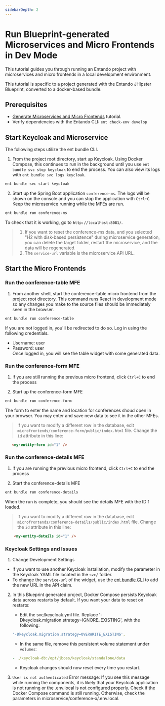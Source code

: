 ```yaml
---
sidebarDepth: 2
---
```

# Run Blueprint-generated Microservices and Micro Frontends in Dev Mode
This tutorial guides you through running an Entando project with microservices and micro frontends in a local development environment. 

This tutorial is specific to a project generated with the Entando JHipster Blueprint, converted to a docker-based bundle. 

## Prerequisites

* [Generate Microservices and Micro Frontends](./generate-microservices-and-micro-frontends.md) tutorial. 
* Verify dependencies with the Entando CLI: `ent check-env develop`



## Start Keycloak and Microservice
The following steps utilize the ent bundle CLI.

1. From the project root directory, start up Keycloak. Using Docker Compose, this continues to run in the background until you use `ent bundle svc stop keycloak` to end the process. You can also view its logs with `ent bundle svc logs keycloak`. 
``` sh
ent bundle svc start keycloak
```
2. Start up the Spring Boot application `conference-ms`. The logs will be shown on the console and you can stop the application with `Ctrl+C`. Keep the microservice running while the MFEs are run.
``` sh
ent bundle run conference-ms
```
To check that it is working, go to `http://localhost:8081/`.

>1. If you want to reset the conference-ms data, and you selected "H2 with disk-based persistence" during microservice generation, you can delete the target folder, restart the microservice, and the data will be regenerated.
>2. The `service-url` variable is the microservice API URL.

## Start the Micro Frontends
### Run the conference-table MFE
1. From another shell, start the conference-table micro frontend from the project root directory. This command runs React in development mode so any changes you make to the source files should be immediately seen in the browser. 
``` sh
ent bundle run conference-table
```
If you are not logged in, you'll be redirected to do so. Log in using the following credentials. 
* Username: user 
* Password: user\
Once logged in, you will see the table widget with some generated data.


### Run the conference-form MFE

1.  If you are still running the previous micro frontend, click `Ctrl+C` to end the process

2. Start up the conference-form MFE 
``` sh
ent bundle run conference-form
```
The form to enter the name and location for conferences shoud open in your browser. You may enter and save new data to see it in the other MFEs.

>If you want to modify a different row in the database, edit `microfrontends/conference-form/public/index.html` file. Change the `id` attribute in this line:
``` html
   <my-entity-form id="1" />
```

### Run the conference-details MFE

1. If you are running the previous micro frontend, click `Ctrl+C` to end the process

2. Start the conference-details MFE
``` sh
ent bundle run conference-details
```
When the run is complete, you should see the details MFE with the ID 1 loaded.

>If you want to modify a different row in the database, edit `microfrontends/conference-details/public/index.html` file. Change the `id` attribute in this line:
``` html
    <my-entity-details id="1" />
```

### Keycloak Settings and Issues 
1. Change Development Settings

* If you want to use another Keycloak installation, modify the parameter in the Keycloak YAML file located in the `svc/` folder.
* To change the `service-url` of the widget, use the [ent bundle CLI](../../../docs/getting-started/ent-api.md) to add the new URL in the API claim. 

2. In this Blueprint generated project, Docker Compose persists Keycloak data across restarts by default. If you want your data to reset on restarts:
   
   * Edit the svc/keycloak.yml file. Replace '-Dkeycloak.migration.strategy=IGNORE_EXISTING',
   with the following: 
   ``` yaml
   '-Dkeycloak.migration.strategy=OVERWRITE_EXISTING',
   ```
 
   * In the same file, remove this persistent volume statement under `volumes`:
   ``` yaml
   - ./keycloak-db:/opt/jboss/keycloak/standalone/data
   ```   
   * Keycloak changes should now reset every time you restart.

2. `User is not authenticated` Error message: If you see this message while running the components, it is likely that your Keycloak application is not running or the .env.local is not configured properly. Check if the Docker Compose command is still running. Otherwise, check the parameters in microservice/conference-x/.env.local.

